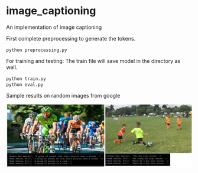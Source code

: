 # image_captioning
An implementation of image captioning


First complete preprocessing to generate the tokens.
```
python preprocessing.py 
```
For training and testing: 
The train file will save model in the directory as well.
```
python train.py
python eval.py
```

Sample results on random images from google

![Screenshot](caption_result.PNG)
